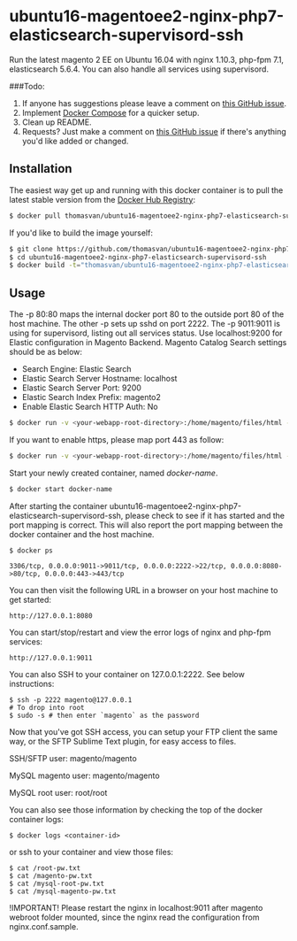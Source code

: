 # ubuntu16-magentoee2-nginx-php7-elasticsearch-supervisord-ssh

Run the latest magento 2 EE on Ubuntu 16.04 with nginx 1.10.3, php-fpm 7.1, elasticsearch 5.6.4. You can also handle all services using supervisord.

###Todo:

1. If anyone has suggestions please leave a comment on [this GitHub issue](https://github.com/thomasvan/ubuntu16-magentoee2-nginx-php7-elasticsearch-supervisord-ssh/issues/2).
2. Implement [Docker Compose](https://docs.docker.com/compose/) for a quicker setup.
3. Clean up README.
4. Requests? Just make a comment on [this GitHub issue](https://github.com/thomasvan/ubuntu16-magentoee2-nginx-php7-elasticsearch-supervisord-ssh/issues/1) if there's anything you'd like added or changed.

## Installation

The easiest way get up and running with this docker container is to pull the latest stable version from the [Docker Hub Registry](https://hub.docker.com/r/thomasvan/ubuntu16-magentoee2-nginx-php7-elasticsearch-supervisord-ssh/):

```bash
$ docker pull thomasvan/ubuntu16-magentoee2-nginx-php7-elasticsearch-supervisord-ssh:latest
```

If you'd like to build the image yourself:

```bash
$ git clone https://github.com/thomasvan/ubuntu16-magentoee2-nginx-php7-elasticsearch-supervisord-ssh.git
$ cd ubuntu16-magentoee2-nginx-php7-elasticsearch-supervisord-ssh
$ docker build -t="thomasvan/ubuntu16-magentoee2-nginx-php7-elasticsearch-supervisord-ssh" .
```

## Usage

The -p 80:80 maps the internal docker port 80 to the outside port 80 of the host machine. The other -p sets up sshd on port 2222.
The -p 9011:9011 is using for supervisord, listing out all services status. 
Use localhost:9200 for Elastic configuration in Magento Backend. Magento Catalog Search settings should be as below:
- Search Engine: Elastic Search
- Elastic Search Server Hostname: localhost
- Elastic Search Server Port: 9200
- Elastic Search Index Prefix: magento2
- Enable Elastic Search HTTP Auth: No

```bash
$ docker run -v <your-webapp-root-directory>:/home/magento/files/html -p 8080:80 -p 2222:22 -p 9011:9011 --name docker-name -d thomasvan/ubuntu16-magentoee2-nginx-php7-elasticsearch-supervisord-ssh:latest
```

If you want to enable https, please map port 443 as follow:
```bash
$ docker run -v <your-webapp-root-directory>:/home/magento/files/html -p 8080:80 -p 443:443 -p 2222:22 -p 9011:9011 --name docker-name -d thomasvan/ubuntu16-magentoee2-nginx-php7-elasticsearch-supervisord-ssh:latest
```


Start your newly created container, named *docker-name*.

```bash
$ docker start docker-name
```

After starting the container ubuntu16-magentoee2-nginx-php7-elasticsearch-supervisord-ssh, please check to see if it has started and the port mapping is correct. This will also report the port mapping between the docker container and the host machine.

```
$ docker ps

3306/tcp, 0.0.0.0:9011->9011/tcp, 0.0.0.0:2222->22/tcp, 0.0.0.0:8080->80/tcp, 0.0.0.0:443->443/tcp
```

You can then visit the following URL in a browser on your host machine to get started:

```
http://127.0.0.1:8080
```

You can start/stop/restart and view the error logs of nginx and php-fpm services:
```
http://127.0.0.1:9011
```

You can also SSH to your container on 127.0.0.1:2222. See below instructions:

```
$ ssh -p 2222 magento@127.0.0.1
# To drop into root
$ sudo -s # then enter `magento` as the password
```

Now that you've got SSH access, you can setup your FTP client the same way, or the SFTP Sublime Text plugin, for easy access to files.

SSH/SFTP user: magento/magento

MySQL magento user: magento/magento

MySQL root user: root/root

You can also see those information by checking the top of the docker container logs:

```
$ docker logs <container-id>
```
or ssh to your container and view those files:
```
$ cat /root-pw.txt
$ cat /magento-pw.txt
$ cat /mysql-root-pw.txt
$ cat /mysql-magento-pw.txt
```

!IMPORTANT! Please restart the nginx in localhost:9011 after magento webroot folder mounted, since the nginx read the configuration from nginx.conf.sample.

